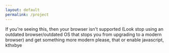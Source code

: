 ```yaml
---
layout: default
permalink: /project
---
```


<div id="project-content">
<p>If you're seeing this, then your browser isn't supported (Look stop using an outdated browser/outdated OS that stops you from upgrading to a modern browser) and get something
more modern please, that or enable javascript, kthxbye</p>
</div>
